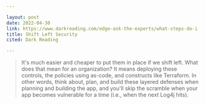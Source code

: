 ```yaml
---

layout: post
date: 2022-04-30
link: https://www.darkreading.com/edge-ask-the-experts/what-steps-do-i-take-to-shift-left-in-security
title: Shift Left Security
cited: Dark Reading

---
```


> It's much easier and cheaper to put them in place if we shift left. What does that mean for an organization? It means deploying these controls, the policies using as-code, and constructs like Terraform. In other words, think about, plan, and build these layered defenses when planning and building the app, and you'll skip the scramble when your app becomes vulnerable for a time (i.e., when the next Log4j hits).